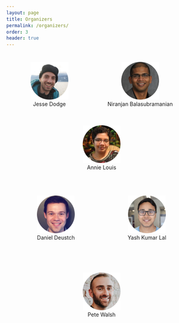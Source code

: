 ```yaml
---
layout: page
title: Organizers
permalink: /organizers/
order: 3
header: true
---
```


<div class="row" markdown="1" align="center">
<figure style="display:inline-block; padding: 10px">
        <img src="/assets/images/jesse.png" width="100" height="100" />
        <figcaption style="word-wrap: break-word;font-size: 14px;text-align: center;">Jesse Dodge</figcaption>
</figure>
<figure style="display:inline-block; padding: 10px">
        <img src="/assets/images/niranjan.png" width="100" height="100" />
        <figcaption style="word-wrap: break-word;font-size: 14px;text-align: center;">Niranjan Balasubramanian</figcaption>
</figure>
<figure style="display:inline-block; padding: 10px">
        <img src="/assets/images/annie.png" width="100" height="100" />
        <figcaption style="word-wrap: break-word;font-size: 14px;text-align: center;">Annie Louis</figcaption>
</figure>
</div>
<div class="row" markdown="1" align="center">
<figure style="display:inline-block; padding: 28px">
        <img src="/assets/images/daniel.png" width="100" height="100" />
        <figcaption style="word-wrap: break-word;font-size: 14px;text-align: center;">Daniel Deustch</figcaption>
</figure>
<figure style="display:inline-block; padding: 28px">
        <img src="/assets/images/yash.png" width="100" height="100" />
        <figcaption style="word-wrap: break-word;font-size: 14px;text-align: center;">Yash Kumar Lal</figcaption>
</figure>
<figure style="display:inline-block; padding: 28px">
        <img src="/assets/images/pete.png" width="100" height="100" />
        <figcaption style="word-wrap: break-word;font-size: 14px;text-align: center;">Pete Walsh</figcaption>
</figure>
</div>